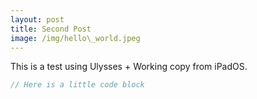 ```yaml
---
layout: post
title: Second Post
image: /img/hello\_world.jpeg
---
```

This is a test using Ulysses + Working copy from iPadOS.
```js
// Here is a little code block
```

